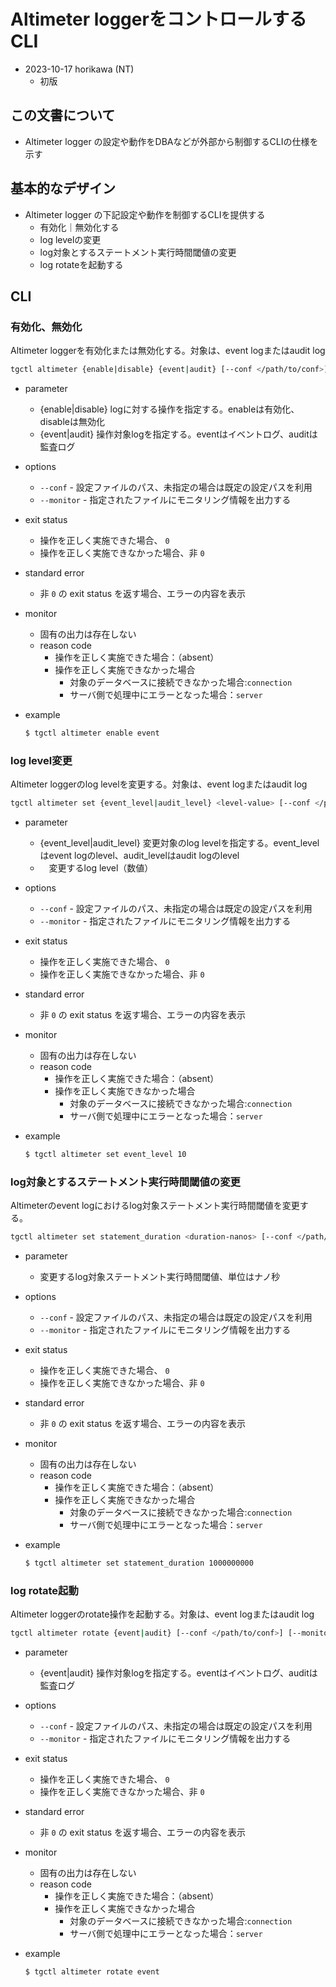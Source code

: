 # Altimeter loggerをコントロールするCLI

* 2023-10-17 horikawa (NT)
  * 初版

## この文書について

* Altimeter logger の設定や動作をDBAなどが外部から制御するCLIの仕様を示す

## 基本的なデザイン

* Altimeter logger の下記設定や動作を制御するCLIを提供する
  * 有効化｜無効化する
  * log levelの変更
  * log対象とするステートメント実行時間閾値の変更
  * log rotateを起動する

## CLI

### 有効化、無効化

Altimeter loggerを有効化または無効化する。対象は、event logまたはaudit log

```sh
tgctl altimeter {enable|disable} {event|audit} [--conf </path/to/conf>] [--monitor </path/to/log.jsonl>]
```

* parameter
  * {enable|disable} logに対する操作を指定する。enableは有効化、disableは無効化
  * {event|audit} 操作対象logを指定する。eventはイベントログ、auditは監査ログ
* options
  * `--conf` - 設定ファイルのパス、未指定の場合は既定の設定パスを利用
  * `--monitor` - 指定されたファイルにモニタリング情報を出力する
* exit status
  * 操作を正しく実施できた場合、 `0`
  * 操作を正しく実施できなかった場合、非 `0`
* standard error
  * 非 `0` の exit status を返す場合、エラーの内容を表示
* monitor
  * 固有の出力は存在しない
  * reason code
    * 操作を正しく実施できた場合：（absent）
    * 操作を正しく実施できなかった場合
      * 対象のデータベースに接続できなかった場合:`connection`
      * サーバ側で処理中にエラーとなった場合：`server`
* example

  ```sh
  $ tgctl altimeter enable event
  ```

### log level変更

Altimeter loggerのlog levelを変更する。対象は、event logまたはaudit log

```sh
tgctl altimeter set {event_level|audit_level} <level-value> [--conf </path/to/conf>] [--monitor </path/to/log.jsonl>]
```

* parameter
  * {event_level|audit_level} 変更対象のlog levelを指定する。event_levelはevent logのlevel、audit_levelはaudit logのlevel
  * <level-value>　変更するlog level（数値）
* options
  * `--conf` - 設定ファイルのパス、未指定の場合は既定の設定パスを利用
  * `--monitor` - 指定されたファイルにモニタリング情報を出力する
* exit status
  * 操作を正しく実施できた場合、 `0`
  * 操作を正しく実施できなかった場合、非 `0`
* standard error
  * 非 `0` の exit status を返す場合、エラーの内容を表示
* monitor
  * 固有の出力は存在しない
  * reason code
    * 操作を正しく実施できた場合：（absent）
    * 操作を正しく実施できなかった場合
      * 対象のデータベースに接続できなかった場合:`connection`
      * サーバ側で処理中にエラーとなった場合：`server`
* example

  ```sh
  $ tgctl altimeter set event_level 10
  ```

### log対象とするステートメント実行時間閾値の変更

Altimeterのevent logにおけるlog対象ステートメント実行時間閾値を変更する。

```sh
tgctl altimeter set statement_duration <duration-nanos> [--conf </path/to/conf>] [--monitor </path/to/log.jsonl>]
```

* parameter
  * <duration-nanos> 変更するlog対象ステートメント実行時間閾値、単位はナノ秒
* options
  * `--conf` - 設定ファイルのパス、未指定の場合は既定の設定パスを利用
  * `--monitor` - 指定されたファイルにモニタリング情報を出力する
* exit status
  * 操作を正しく実施できた場合、 `0`
  * 操作を正しく実施できなかった場合、非 `0`
* standard error
  * 非 `0` の exit status を返す場合、エラーの内容を表示
* monitor
  * 固有の出力は存在しない
  * reason code
    * 操作を正しく実施できた場合：（absent）
    * 操作を正しく実施できなかった場合
      * 対象のデータベースに接続できなかった場合:`connection`
      * サーバ側で処理中にエラーとなった場合：`server`
* example

  ```sh
  $ tgctl altimeter set statement_duration 1000000000
  ```

### log rotate起動

Altimeter loggerのrotate操作を起動する。対象は、event logまたはaudit log

```sh
tgctl altimeter rotate {event|audit} [--conf </path/to/conf>] [--monitor </path/to/log.jsonl>]
```

* parameter
  * {event|audit} 操作対象logを指定する。eventはイベントログ、auditは監査ログ
* options
  * `--conf` - 設定ファイルのパス、未指定の場合は既定の設定パスを利用
  * `--monitor` - 指定されたファイルにモニタリング情報を出力する
* exit status
  * 操作を正しく実施できた場合、 `0`
  * 操作を正しく実施できなかった場合、非 `0`
* standard error
  * 非 `0` の exit status を返す場合、エラーの内容を表示
* monitor
  * 固有の出力は存在しない
  * reason code
    * 操作を正しく実施できた場合：（absent）
    * 操作を正しく実施できなかった場合
      * 対象のデータベースに接続できなかった場合:`connection`
      * サーバ側で処理中にエラーとなった場合：`server`
* example

  ```sh
  $ tgctl altimeter rotate event
  ```